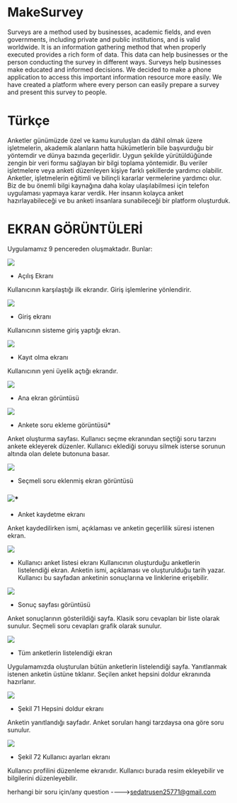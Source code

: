 # MakeSurvey
Surveys are a method used by businesses, academic fields, and even governments, including private and public institutions, and is valid worldwide. It is an information gathering method that when properly executed provides a rich form of data. This data can help businesses or the person conducting the survey in different ways. Surveys help businesses make educated and informed decisions. We decided to make a phone application to access this important information resource more easily. We have created a platform where every person can easily prepare a survey and present this survey to people.



# Türkçe

Anketler günümüzde özel ve kamu kuruluşları da dâhil olmak üzere işletmelerin, akademik alanların hatta hükümetlerin bile başvurduğu bir yöntemdir ve dünya bazında geçerlidir. Uygun şekilde yürütüldüğünde zengin bir veri formu sağlayan bir bilgi toplama yöntemidir. Bu veriler işletmelere veya anketi düzenleyen kişiye farklı şekillerde yardımcı olabilir. Anketler, işletmelerin eğitimli ve bilinçli kararlar vermelerine yardımcı olur. Biz de bu önemli bilgi kaynağına daha kolay ulaşılabilmesi için telefon uygulaması yapmaya karar verdik. Her insanın kolayca anket hazırlayabileceği ve bu anketi insanlara sunabileceği bir platform oluşturduk.

 # **EKRAN GÖRÜNTÜLERİ**
 
Uygulamamız 9 pencereden oluşmaktadır. Bunlar:

![](Aspose.Words.fea9e3b5-880d-441c-b546-da54c98eab66.067.png)

* Açılış Ekranı 

Kullanıcının karşılaştığı ilk ekrandır. Giriş işlemlerine yönlendirir.

![](Aspose.Words.fea9e3b5-880d-441c-b546-da54c98eab66.068.png)

* Giriş ekranı 

Kullanıcının sisteme giriş yaptığı ekran.

![](Aspose.Words.fea9e3b5-880d-441c-b546-da54c98eab66.069.png)

* Kayıt olma ekranı 

Kullanıcının yeni üyelik açtığı ekrandır.

![](Aspose.Words.fea9e3b5-880d-441c-b546-da54c98eab66.071.png)

* Ana ekran görüntüsü 


![](Aspose.Words.fea9e3b5-880d-441c-b546-da54c98eab66.072.png)

* Ankete soru ekleme görüntüsü*

Anket oluşturma sayfası. Kullanıcı seçme ekranından seçtiği soru tarzını ankete ekleyerek düzenler. Kullanıcı eklediği soruyu silmek isterse sorunun altında olan delete butonuna basar.            

![](Aspose.Words.fea9e3b5-880d-441c-b546-da54c98eab66.074.png)
* Seçmeli soru eklenmiş ekran görüntüsü

 ### ![](Aspose.Words.fea9e3b5-880d-441c-b546-da54c98eab66.075.png)*
* Anket kaydetme ekranı

Anket kaydedilirken ismi, açıklaması ve anketin geçerlilik süresi istenen ekran.

![](Aspose.Words.fea9e3b5-880d-441c-b546-da54c98eab66.076.png)
* Kullanıcı anket listesi ekranı
Kullanıcının oluşturduğu anketlerin listelendiği ekran. Anketin ismi, açıklaması ve oluşturulduğu tarih yazar. Kullanıcı bu sayfadan anketinin sonuçlarına ve linklerine erişebilir. 

![](Aspose.Words.fea9e3b5-880d-441c-b546-da54c98eab66.077.png)
* Sonuç sayfası görüntüsü

Anket sonuçlarının gösterildiği sayfa. Klasik soru cevapları bir liste olarak sunulur. Seçmeli soru cevapları grafik olarak sunulur.

![](Aspose.Words.fea9e3b5-880d-441c-b546-da54c98eab66.078.png)
* Tüm anketlerin listelendiği ekran

Uygulamamızda oluşturulan bütün anketlerin listelendiği sayfa. Yanıtlanmak istenen anketin üstüne tıklanır. Seçilen anket hepsini doldur ekranında hazırlanır.

![](Aspose.Words.fea9e3b5-880d-441c-b546-da54c98eab66.079.png)
* Şekil 71 Hepsini doldur ekranı

Anketin yanıtlandığı sayfadır. Anket soruları hangi tarzdaysa ona göre soru sunulur.

![](Aspose.Words.fea9e3b5-880d-441c-b546-da54c98eab66.080.png)
* Şekil 72 Kullanıcı ayarları ekranı

Kullanıcı profilini düzenleme ekranıdır. Kullanıcı burada resim ekleyebilir ve bilgilerini düzenleyebilir.

herhangi bir soru için/any question ---->sedatrusen25771@gmail.com
